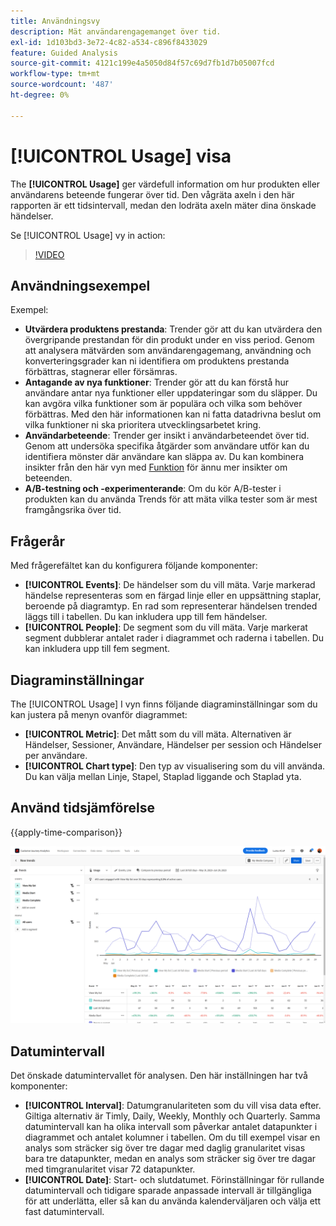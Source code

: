 ```yaml
---
title: Användningsvy
description: Mät användarengagemanget över tid.
exl-id: 1d103bd3-3e72-4c82-a534-c896f8433029
feature: Guided Analysis
source-git-commit: 4121c199e4a5050d84f57c69d7fb1d7b05007fcd
workflow-type: tm+mt
source-wordcount: '487'
ht-degree: 0%

---
```


# [!UICONTROL Usage] visa

The **[!UICONTROL Usage]** ger värdefull information om hur produkten eller användarens beteende fungerar över tid. Den vågräta axeln i den här rapporten är ett tidsintervall, medan den lodräta axeln mäter dina önskade händelser.

Se [!UICONTROL Usage] vy in action:

>[!VIDEO](https://video.tv.adobe.com/v/3421666/?learn=on)

## Användningsexempel

Exempel:

* **Utvärdera produktens prestanda**: Trender gör att du kan utvärdera den övergripande prestandan för din produkt under en viss period. Genom att analysera mätvärden som användarengagemang, användning och konverteringsgrader kan ni identifiera om produktens prestanda förbättras, stagnerar eller försämras.
* **Antagande av nya funktioner**: Trender gör att du kan förstå hur användare antar nya funktioner eller uppdateringar som du släpper. Du kan avgöra vilka funktioner som är populära och vilka som behöver förbättras. Med den här informationen kan ni fatta datadrivna beslut om vilka funktioner ni ska prioritera utvecklingsarbetet kring.
* **Användarbeteende**: Trender ger insikt i användarbeteendet över tid. Genom att undersöka specifika åtgärder som användare utför kan du identifiera mönster där användare kan släppa av. Du kan kombinera insikter från den här vyn med [Funktion](friction.md) för ännu mer insikter om beteenden.
* **A/B-testning och -experimenterande**: Om du kör A/B-tester i produkten kan du använda Trends för att mäta vilka tester som är mest framgångsrika över tid.

## Frågerår

Med frågerefältet kan du konfigurera följande komponenter:

* **[!UICONTROL Events]**: De händelser som du vill mäta. Varje markerad händelse representeras som en färgad linje eller en uppsättning staplar, beroende på diagramtyp. En rad som representerar händelsen trended läggs till i tabellen. Du kan inkludera upp till fem händelser.
* **[!UICONTROL People]**: De segment som du vill mäta. Varje markerat segment dubblerar antalet rader i diagrammet och raderna i tabellen. Du kan inkludera upp till fem segment.

## Diagraminställningar

The [!UICONTROL Usage] I vyn finns följande diagraminställningar som du kan justera på menyn ovanför diagrammet:

* **[!UICONTROL Metric]**: Det mått som du vill mäta. Alternativen är Händelser, Sessioner, Användare, Händelser per session och Händelser per användare.
* **[!UICONTROL Chart type]**: Den typ av visualisering som du vill använda. Du kan välja mellan Linje, Stapel, Staplad liggande och Staplad yta.

## Använd tidsjämförelse

{{apply-time-comparison}}

![Jämför användningstid](../assets/usage-compare.png)

## Datumintervall

Det önskade datumintervallet för analysen. Den här inställningen har två komponenter:

* **[!UICONTROL Interval]**: Datumgranulariteten som du vill visa data efter. Giltiga alternativ är Timly, Daily, Weekly, Monthly och Quarterly. Samma datumintervall kan ha olika intervall som påverkar antalet datapunkter i diagrammet och antalet kolumner i tabellen. Om du till exempel visar en analys som sträcker sig över tre dagar med daglig granularitet visas bara tre datapunkter, medan en analys som sträcker sig över tre dagar med timgranularitet visar 72 datapunkter.
* **[!UICONTROL Date]**: Start- och slutdatumet. Förinställningar för rullande datumintervall och tidigare sparade anpassade intervall är tillgängliga för att underlätta, eller så kan du använda kalenderväljaren och välja ett fast datumintervall.
